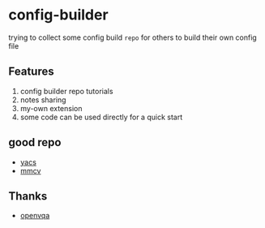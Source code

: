 # config-builder
trying to collect some config build `repo` for others to build their own config file



## Features

1. config builder repo tutorials
2. notes sharing
3. my-own extension 
4. some code can be used directly for a quick start

## good repo
- [yacs](https://github.com/rbgirshick/yacs)
- [mmcv](https://github.com/open-mmlab/mmcv)

## Thanks
- [openvqa](https://github.com/MILVLG/openvqa)
